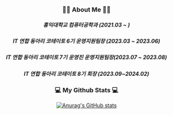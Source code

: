 <h3 align="center">👋🏼 About Me 👋🏼 </h3>
<h5 align="center">홍익대학교 컴퓨터공학과 (2021.03 ~ )</h5>
<h5 align="center">IT 연합 동아리 코테이토 6기 운영지원팀장 (2023.03 ~ 2023.06)</h5>
<h5 align="center">IT 연합 동아리 코테이토 7기 운영진 운영지원팀장(2023.07 ~ 2023.08)</h5>
<h5 align="center">IT 연합 동아리 코테이토 8기 회장 (2023.09~2024.02)</h5>

<h3 align="center">💻 My Github Stats 💻 </h3>
<div align="center">

[![Anurag's GitHub stats](https://github-readme-stats.vercel.app/api?username=hyeinisfree&hide_title=true&show_icons=true&include_all_commits=true&disable_animations=true&theme=vue)](https://github.com/anuraghazra/github-readme-stats)
</div>

<!--
**yunhacandy/yunhacandy** is a ✨ _special_ ✨ repository because its `README.md` (this file) appears on your GitHub profile.

Here are some ideas to get you started:

- 🔭 I’m currently working on ...
- 🌱 I’m currently learning ...
- 👯 I’m looking to collaborate on ...
- 🤔 I’m looking for help with ...
- 💬 Ask me about ...
- 📫 How to reach me: ...
- 😄 Pronouns: ...
- ⚡ Fun fact: ...
-->
